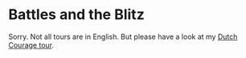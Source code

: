 # Battles and the Blitz

Sorry. Not all tours are in English. But please have a look at my
[Dutch Courage tour](/walks#dutch).
